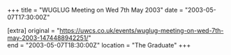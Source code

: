 +++
title = "WUGLUG Meeting on Wed 7th May 2003"
date = "2003-05-07T17:30:00Z"

[extra]
original = "https://uwcs.co.uk/events/wuglug-meeting-on-wed-7th-may-2003-1474488942251/"    
end = "2003-05-07T18:30:00Z"
location = "The Graduate"
+++



